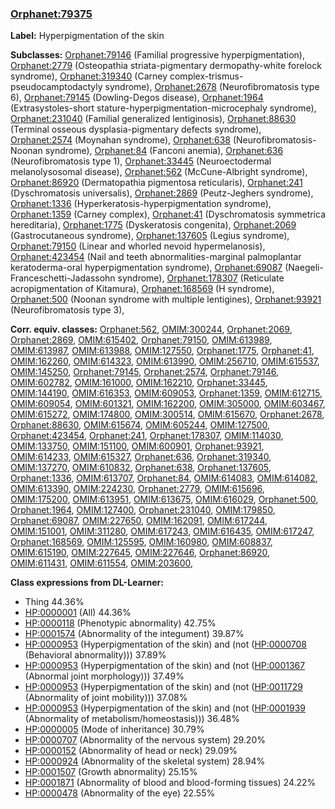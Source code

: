 
### [Orphanet:79375](http://www.orpha.net/ORDO/Orphanet_79375)
**Label:** Hyperpigmentation of the skin

**Subclasses:** [Orphanet:79146](http://www.orpha.net/ORDO/Orphanet_79146) (Familial progressive hyperpigmentation), [Orphanet:2779](http://www.orpha.net/ORDO/Orphanet_2779) (Osteopathia striata-pigmentary dermopathy-white forelock syndrome), [Orphanet:319340](http://www.orpha.net/ORDO/Orphanet_319340) (Carney complex-trismus-pseudocamptodactyly syndrome), [Orphanet:2678](http://www.orpha.net/ORDO/Orphanet_2678) (Neurofibromatosis type 6), [Orphanet:79145](http://www.orpha.net/ORDO/Orphanet_79145) (Dowling-Degos disease), [Orphanet:1964](http://www.orpha.net/ORDO/Orphanet_1964) (Extrasystoles-short stature-hyperpigmentation-microcephaly syndrome), [Orphanet:231040](http://www.orpha.net/ORDO/Orphanet_231040) (Familial generalized lentiginosis), [Orphanet:88630](http://www.orpha.net/ORDO/Orphanet_88630) (Terminal osseous dysplasia-pigmentary defects syndrome), [Orphanet:2574](http://www.orpha.net/ORDO/Orphanet_2574) (Moynahan syndrome), [Orphanet:638](http://www.orpha.net/ORDO/Orphanet_638) (Neurofibromatosis-Noonan syndrome), [Orphanet:84](http://www.orpha.net/ORDO/Orphanet_84) (Fanconi anemia), [Orphanet:636](http://www.orpha.net/ORDO/Orphanet_636) (Neurofibromatosis type 1), [Orphanet:33445](http://www.orpha.net/ORDO/Orphanet_33445) (Neuroectodermal melanolysosomal disease), [Orphanet:562](http://www.orpha.net/ORDO/Orphanet_562) (McCune-Albright syndrome), [Orphanet:86920](http://www.orpha.net/ORDO/Orphanet_86920) (Dermatopathia pigmentosa reticularis), [Orphanet:241](http://www.orpha.net/ORDO/Orphanet_241) (Dyschromatosis universalis), [Orphanet:2869](http://www.orpha.net/ORDO/Orphanet_2869) (Peutz-Jeghers syndrome), [Orphanet:1336](http://www.orpha.net/ORDO/Orphanet_1336) (Hyperkeratosis-hyperpigmentation syndrome), [Orphanet:1359](http://www.orpha.net/ORDO/Orphanet_1359) (Carney complex), [Orphanet:41](http://www.orpha.net/ORDO/Orphanet_41) (Dyschromatosis symmetrica hereditaria), [Orphanet:1775](http://www.orpha.net/ORDO/Orphanet_1775) (Dyskeratosis congenita), [Orphanet:2069](http://www.orpha.net/ORDO/Orphanet_2069) (Gastrocutaneous syndrome), [Orphanet:137605](http://www.orpha.net/ORDO/Orphanet_137605) (Legius syndrome), [Orphanet:79150](http://www.orpha.net/ORDO/Orphanet_79150) (Linear and whorled nevoid hypermelanosis), [Orphanet:423454](http://www.orpha.net/ORDO/Orphanet_423454) (Nail and teeth abnormalities-marginal palmoplantar keratoderma-oral hyperpigmentation syndrome), [Orphanet:69087](http://www.orpha.net/ORDO/Orphanet_69087) (Naegeli-Franceschetti-Jadassohn syndrome), [Orphanet:178307](http://www.orpha.net/ORDO/Orphanet_178307) (Reticulate acropigmentation of Kitamura), [Orphanet:168569](http://www.orpha.net/ORDO/Orphanet_168569) (H syndrome), [Orphanet:500](http://www.orpha.net/ORDO/Orphanet_500) (Noonan syndrome with multiple lentigines), [Orphanet:93921](http://www.orpha.net/ORDO/Orphanet_93921) (Neurofibromatosis type 3), 

**Corr. equiv. classes:** [Orphanet:562](http://www.orpha.net/ORDO/Orphanet_562), [OMIM:300244](http://purl.obolibrary.org/obo/OMIM_300244), [Orphanet:2069](http://www.orpha.net/ORDO/Orphanet_2069), [Orphanet:2869](http://www.orpha.net/ORDO/Orphanet_2869), [OMIM:615402](http://purl.obolibrary.org/obo/OMIM_615402), [Orphanet:79150](http://www.orpha.net/ORDO/Orphanet_79150), [OMIM:613989](http://purl.obolibrary.org/obo/OMIM_613989), [OMIM:613987](http://purl.obolibrary.org/obo/OMIM_613987), [OMIM:613988](http://purl.obolibrary.org/obo/OMIM_613988), [OMIM:127550](http://purl.obolibrary.org/obo/OMIM_127550), [Orphanet:1775](http://www.orpha.net/ORDO/Orphanet_1775), [Orphanet:41](http://www.orpha.net/ORDO/Orphanet_41), [OMIM:162260](http://purl.obolibrary.org/obo/OMIM_162260), [OMIM:614323](http://purl.obolibrary.org/obo/OMIM_614323), [OMIM:613990](http://purl.obolibrary.org/obo/OMIM_613990), [OMIM:256710](http://purl.obolibrary.org/obo/OMIM_256710), [OMIM:615537](http://purl.obolibrary.org/obo/OMIM_615537), [OMIM:145250](http://purl.obolibrary.org/obo/OMIM_145250), [Orphanet:79145](http://www.orpha.net/ORDO/Orphanet_79145), [Orphanet:2574](http://www.orpha.net/ORDO/Orphanet_2574), [Orphanet:79146](http://www.orpha.net/ORDO/Orphanet_79146), [OMIM:602782](http://purl.obolibrary.org/obo/OMIM_602782), [OMIM:161000](http://purl.obolibrary.org/obo/OMIM_161000), [OMIM:162210](http://purl.obolibrary.org/obo/OMIM_162210), [Orphanet:33445](http://www.orpha.net/ORDO/Orphanet_33445), [OMIM:144190](http://purl.obolibrary.org/obo/OMIM_144190), [OMIM:616353](http://purl.obolibrary.org/obo/OMIM_616353), [OMIM:609053](http://purl.obolibrary.org/obo/OMIM_609053), [Orphanet:1359](http://www.orpha.net/ORDO/Orphanet_1359), [OMIM:612715](http://purl.obolibrary.org/obo/OMIM_612715), [OMIM:609054](http://purl.obolibrary.org/obo/OMIM_609054), [OMIM:601321](http://purl.obolibrary.org/obo/OMIM_601321), [OMIM:162200](http://purl.obolibrary.org/obo/OMIM_162200), [OMIM:305000](http://purl.obolibrary.org/obo/OMIM_305000), [OMIM:603467](http://purl.obolibrary.org/obo/OMIM_603467), [OMIM:615272](http://purl.obolibrary.org/obo/OMIM_615272), [OMIM:174800](http://purl.obolibrary.org/obo/OMIM_174800), [OMIM:300514](http://purl.obolibrary.org/obo/OMIM_300514), [OMIM:615670](http://purl.obolibrary.org/obo/OMIM_615670), [Orphanet:2678](http://www.orpha.net/ORDO/Orphanet_2678), [Orphanet:88630](http://www.orpha.net/ORDO/Orphanet_88630), [OMIM:615674](http://purl.obolibrary.org/obo/OMIM_615674), [OMIM:605244](http://purl.obolibrary.org/obo/OMIM_605244), [OMIM:127500](http://purl.obolibrary.org/obo/OMIM_127500), [Orphanet:423454](http://www.orpha.net/ORDO/Orphanet_423454), [Orphanet:241](http://www.orpha.net/ORDO/Orphanet_241), [Orphanet:178307](http://www.orpha.net/ORDO/Orphanet_178307), [OMIM:114030](http://purl.obolibrary.org/obo/OMIM_114030), [OMIM:133750](http://purl.obolibrary.org/obo/OMIM_133750), [OMIM:151100](http://purl.obolibrary.org/obo/OMIM_151100), [OMIM:600901](http://purl.obolibrary.org/obo/OMIM_600901), [Orphanet:93921](http://www.orpha.net/ORDO/Orphanet_93921), [OMIM:614233](http://purl.obolibrary.org/obo/OMIM_614233), [OMIM:615327](http://purl.obolibrary.org/obo/OMIM_615327), [Orphanet:636](http://www.orpha.net/ORDO/Orphanet_636), [Orphanet:319340](http://www.orpha.net/ORDO/Orphanet_319340), [OMIM:137270](http://purl.obolibrary.org/obo/OMIM_137270), [OMIM:610832](http://purl.obolibrary.org/obo/OMIM_610832), [Orphanet:638](http://www.orpha.net/ORDO/Orphanet_638), [Orphanet:137605](http://www.orpha.net/ORDO/Orphanet_137605), [Orphanet:1336](http://www.orpha.net/ORDO/Orphanet_1336), [OMIM:613707](http://purl.obolibrary.org/obo/OMIM_613707), [Orphanet:84](http://www.orpha.net/ORDO/Orphanet_84), [OMIM:614083](http://purl.obolibrary.org/obo/OMIM_614083), [OMIM:614082](http://purl.obolibrary.org/obo/OMIM_614082), [OMIM:613390](http://purl.obolibrary.org/obo/OMIM_613390), [OMIM:224230](http://purl.obolibrary.org/obo/OMIM_224230), [Orphanet:2779](http://www.orpha.net/ORDO/Orphanet_2779), [OMIM:615696](http://purl.obolibrary.org/obo/OMIM_615696), [OMIM:175200](http://purl.obolibrary.org/obo/OMIM_175200), [OMIM:613951](http://purl.obolibrary.org/obo/OMIM_613951), [OMIM:613675](http://purl.obolibrary.org/obo/OMIM_613675), [OMIM:616029](http://purl.obolibrary.org/obo/OMIM_616029), [Orphanet:500](http://www.orpha.net/ORDO/Orphanet_500), [Orphanet:1964](http://www.orpha.net/ORDO/Orphanet_1964), [OMIM:127400](http://purl.obolibrary.org/obo/OMIM_127400), [Orphanet:231040](http://www.orpha.net/ORDO/Orphanet_231040), [OMIM:179850](http://purl.obolibrary.org/obo/OMIM_179850), [Orphanet:69087](http://www.orpha.net/ORDO/Orphanet_69087), [OMIM:227650](http://purl.obolibrary.org/obo/OMIM_227650), [OMIM:162091](http://purl.obolibrary.org/obo/OMIM_162091), [OMIM:617244](http://purl.obolibrary.org/obo/OMIM_617244), [OMIM:151001](http://purl.obolibrary.org/obo/OMIM_151001), [OMIM:311280](http://purl.obolibrary.org/obo/OMIM_311280), [OMIM:617243](http://purl.obolibrary.org/obo/OMIM_617243), [OMIM:616435](http://purl.obolibrary.org/obo/OMIM_616435), [OMIM:617247](http://purl.obolibrary.org/obo/OMIM_617247), [Orphanet:168569](http://www.orpha.net/ORDO/Orphanet_168569), [OMIM:125595](http://purl.obolibrary.org/obo/OMIM_125595), [OMIM:160980](http://purl.obolibrary.org/obo/OMIM_160980), [OMIM:608837](http://purl.obolibrary.org/obo/OMIM_608837), [OMIM:615190](http://purl.obolibrary.org/obo/OMIM_615190), [OMIM:227645](http://purl.obolibrary.org/obo/OMIM_227645), [OMIM:227646](http://purl.obolibrary.org/obo/OMIM_227646), [Orphanet:86920](http://www.orpha.net/ORDO/Orphanet_86920), [OMIM:611431](http://purl.obolibrary.org/obo/OMIM_611431), [OMIM:611554](http://purl.obolibrary.org/obo/OMIM_611554), [OMIM:203600](http://purl.obolibrary.org/obo/OMIM_203600), 

**Class expressions from DL-Learner:**

- Thing 44.36%
- [HP:0000001](http://purl.obolibrary.org/obo/HP_0000001) (All) 44.36%
- [HP:0000118](http://purl.obolibrary.org/obo/HP_0000118) (Phenotypic abnormality) 42.75%
- [HP:0001574](http://purl.obolibrary.org/obo/HP_0001574) (Abnormality of the integument) 39.87%
- [HP:0000953](http://purl.obolibrary.org/obo/HP_0000953) (Hyperpigmentation of the skin) and (not ([HP:0000708](http://purl.obolibrary.org/obo/HP_0000708) (Behavioral abnormality))) 37.89%
- [HP:0000953](http://purl.obolibrary.org/obo/HP_0000953) (Hyperpigmentation of the skin) and (not ([HP:0001367](http://purl.obolibrary.org/obo/HP_0001367) (Abnormal joint morphology))) 37.49%
- [HP:0000953](http://purl.obolibrary.org/obo/HP_0000953) (Hyperpigmentation of the skin) and (not ([HP:0011729](http://purl.obolibrary.org/obo/HP_0011729) (Abnormality of joint mobility))) 37.08%
- [HP:0000953](http://purl.obolibrary.org/obo/HP_0000953) (Hyperpigmentation of the skin) and (not ([HP:0001939](http://purl.obolibrary.org/obo/HP_0001939) (Abnormality of metabolism/homeostasis))) 36.48%
- [HP:0000005](http://purl.obolibrary.org/obo/HP_0000005) (Mode of inheritance) 30.79%
- [HP:0000707](http://purl.obolibrary.org/obo/HP_0000707) (Abnormality of the nervous system) 29.20%
- [HP:0000152](http://purl.obolibrary.org/obo/HP_0000152) (Abnormality of head or neck) 29.09%
- [HP:0000924](http://purl.obolibrary.org/obo/HP_0000924) (Abnormality of the skeletal system) 28.94%
- [HP:0001507](http://purl.obolibrary.org/obo/HP_0001507) (Growth abnormality) 25.15%
- [HP:0001871](http://purl.obolibrary.org/obo/HP_0001871) (Abnormality of blood and blood-forming tissues) 24.22%
- [HP:0000478](http://purl.obolibrary.org/obo/HP_0000478) (Abnormality of the eye) 22.55%


